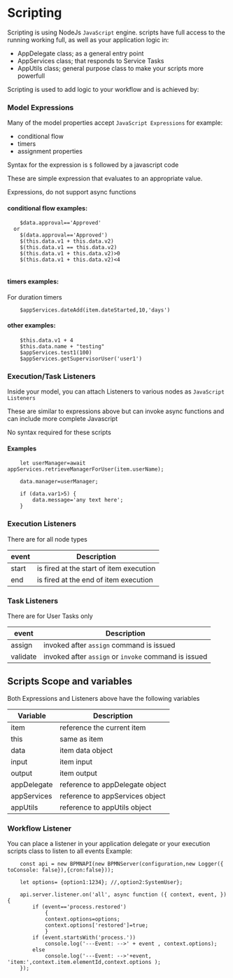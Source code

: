 # Scripting 
Scripting is using NodeJs `JavaScript` engine.
scripts have full access to the running working full, as well as your application logic in:
- AppDelegate class; as a general entry point
- AppServices class; that responds to Service Tasks
- AppUtils class; general purpose class to make your scripts more powerfull

Scripting is used to add logic to your workflow and is achieved by:

### Model Expressions 
Many of the model properties accept `JavaScript Expressions` for example:
- conditional flow
- timers
- assignment properties

Syntax for the expression is `$` followed by a javascript code

These are simple expression that evaluates to an appropriate value.

Expressions, do not support async functions

#### conditional flow examples:
```
    $data.approval=='Approved'
  or 
    $(data.approval=='Approved')
    $(this.data.v1 + this.data.v2)
    $(this.data.v1 == this.data.v2)
    $(this.data.v1 + this.data.v2)>0
    $(this.data.v1 + this.data.v2)<4
    
```
#### timers examples:
For duration timers
```
    $appServices.dateAdd(item.dateStarted,10,'days')
```   
#### other examples:
```
    $this.data.v1 + 4
    $this.data.name + "testing"
    $appServices.test1(100)
    $appServices.getSupervisorUser('user1')

```
### Execution/Task Listeners

Inside your model, you can attach Listeners to various nodes as `JavaScript Listeners`

These are similar to expressions above but can invoke async functions and can include more complete Javascript

No syntax required for these scripts

#### Examples
```
    let userManager=await appServices.retrieveManagerForUser(item.userName);

    data.manager=userManager;
    
    if (data.var1>5) {
        data.message='any text here';
    }
```
### Execution Listeners
There are for all node types

| event        |       Description        |
|-------------  |-------------   |
| start   |   is fired at the start of item execution|
| end   |	  is fired at the end of item execution|

### Task Listeners

There are for User Tasks only

| event        |       Description        |
|-------------  |-------------   |
| assign   |   invoked after `assign` command is issued |
| validate  |invoked after `assign` or `invoke`  command is issued|

## Scripts Scope and variables
Both Expressions and Listeners above have the following variables

| Variable        |       Description        |
|-------------  |-------------   |
| item   |   reference the current item	|
| this   |	same as item|
| data 	|	item data object|
| input |   item input 	|
|output |	item output|
|appDelegate| reference to appDelegate object	|
|appServices| reference to appServices object	|
|appUtils|	   reference to appUtils object|


### Workflow Listener

You can place a listener in your application delegate or your execution scripts class to listen to all events
Example:
```
    const api = new BPMNAPI(new BPMNServer(configuration,new Logger({ toConsole: false}),{cron:false}));

    let options= {option1:1234}; //,option2:SystemUser};

    api.server.listener.on('all', async function ({ context, event, }) {
        if (event=='process.restored')
            {
            context.options=options;
            context.options['restored']=true;
            }
        if (event.startsWith('process.'))
            console.log('---Event: -->' + event , context.options);
        else 
            console.log('---Event: -->'+event, 'item:',context.item.elementId,context.options );
    });

```



